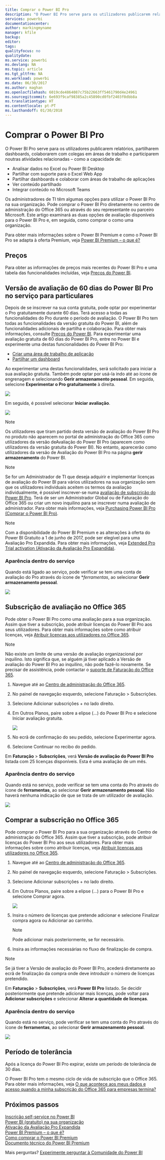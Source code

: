 ```yaml
---
title: Comprar o Power BI Pro
description: "O Power BI Pro serve para os utilizadores publicarem relatórios, partilharem dashboards, colaborarem com colegas em áreas de trabalho e participarem noutras atividades relacionadas."
services: powerbi
documentationcenter: 
author: markingmyname
manager: kfile
backup: 
editor: 
tags: 
qualityfocus: no
qualitydate: 
ms.service: powerbi
ms.devlang: NA
ms.topic: article
ms.tgt_pltfrm: NA
ms.workload: powerbi
ms.date: 06/30/2017
ms.author: maghan
ms.openlocfilehash: 6019cde4864087c75b22663ff5461790d4e24961
ms.sourcegitcommit: 6e693f9caf98385a2c45890cd0fbf2403f0dbb8a
ms.translationtype: HT
ms.contentlocale: pt-PT
ms.lasthandoff: 01/30/2018
---
```

# <a name="purchasing-power-bi-pro"></a>Comprar o Power BI Pro
O Power BI Pro serve para os utilizadores publicarem relatórios, partilharem dashboards, colaborarem com colegas em áreas de trabalho e participarem noutras atividades relacionadas – como a capacidade de:

* Analisar dados no Excel ou Power BI Desktop
* Partilhar com suporte para o Excel Web App
* Partilhar dashboards e colaborar com áreas de trabalho de aplicações
* Ver conteúdo partilhado
* Integrar conteúdo no Microsoft Teams

Os administradores de TI têm algumas opções para utilizar o Power BI Pro na sua organização. Pode comprar o Power BI Pro diretamente no centro de administração do Office 365 ou através do seu representante ou parceiro Microsoft. Este artigo examinará as duas opções de avaliação disponíveis para o Power BI Pro e, em seguida, como comprar o como uma organização.

Para obter mais informações sobre o Power BI Premium e como o Power BI Pro se adapta à oferta Premium, veja [Power BI Premium – o que é?](service-premium.md)

## <a name="pricing"></a>Preços
Para obter as informações de preços mais recentes do Power BI Pro e uma tabela das funcionalidades incluídas, veja [Preços do Power BI](https://powerbi.microsoft.com/pricing/).

## <a name="in-service-power-bi-pro-60-day-trial-for-individuals"></a>Versão de avaliação de 60 dias do Power BI Pro no serviço para particulares
Depois de se inscrever na sua conta gratuita, pode optar por experimentar o Pro gratuitamente durante 60 dias. Terá acesso a todas as funcionalidades do Pro durante o período de avaliação. O Power BI Pro tem todas as funcionalidades da versão gratuita do Power BI, além de funcionalidades adicionais de partilha e colaboração. Para obter mais informações, consulte [Preços do Power BI](https://powerbi.microsoft.com/pricing). Para experimentar uma avaliação gratuita de 60 dias do Power BI Pro, entre no Power BI e experimente uma destas funcionalidades do Power BI Pro:

* [Criar uma área de trabalho de aplicação](service-create-distribute-apps.md)
* [Partilhar um dashboard](service-share-dashboards.md)

Ao experimentar uma destas funcionalidades, será solicitado para iniciar a sua avaliação gratuita. Também pode optar por usá-la indo até ao ícone de engrenagem e selecionando **Gerir armazenamento pessoal**. Em seguida, selecione **Experimentar o Pro gratuitamente** à direita.

![](media/service-admin-purchasing-power-bi-pro/powerbi-pro-trial1.png)

Em seguida, é possível selecionar **Iniciar avaliação**.

![](media/service-admin-purchasing-power-bi-pro/powerbi-pro-trial2.png)

> [!NOTE]
> Os utilizadores que tiram partido desta versão de avaliação do Power BI Pro no produto não aparecem no portal de administração do Office 365 como utilizadores da versão deAvaliação do Power BI Pro (aparecem como utilizadores da versão gratuita do Power BI). No entanto, aparecerão como utilizadores da versão de Avaliação do Power BI Pro na página **gerir armazenamento** do Power BI.

> [!NOTE]
> Se for um Administrador de TI que deseja adquirir e implementar licenças de avaliação do Power BI para vários utilizadores na sua organização sem que os utilizadores individuais aceitem os termos da avaliação individualmente, é possível inscrever-se numa [avaliação de subscrição do Power BI Pro](https://portal.office.com/Signup/MainSignup15.aspx?OfferId=d59682f3-3e3b-4686-9c00-7c7c1c736085&dl=POWER_BI_PRO). Terá de ser um Administrador Global ou de Faturação do Office 365 ou criar um novo inquilino para se inscrever numa avaliação de administrador. Para obter mais informações, veja [Purchasing Power BI Pro (Comprar o Power BI Pro)](service-admin-purchasing-power-bi-pro.md).

> [!NOTE]
> Com a disponibilidade do Power BI Premium e as alterações à oferta do Power BI Gratuito a 1 de junho de 2017, pode ser elegível para uma Avaliação Pro Expandida. Para obter mais informações, veja [Extended Pro Trial activation (Ativação da Avaliação Pro Expandida)](service-extended-pro-trial.md).

### <a name="what-this-looks-like-within-the-service"></a>Aparência dentro do serviço
Quando está ligado ao serviço, pode verificar se tem uma conta de avaliação do Pro através do ícone de **ferramentas*, ao selecionar **Gerir armazenamento pessoal**.

![](media/service-admin-purchasing-power-bi-pro/powerbi-pro-trial3.png)

## <a name="subscription-trial-in-office-365"></a>Subscrição de avaliação no Office 365
Pode obter o Power BI Pro como uma avaliação para a sua organização. Assim que tiver a subscrição, pode atribuir licenças do Power BI Pro aos seus utilizadores. Para obter mais informações sobre como atribuir licenças, veja [Atribuir licenças aos utilizadores no Office 365](https://support.office.com/article/Assign-or-unassign-licenses-for-Office-365-for-business-997596b5-4173-4627-b915-36abac6786dc).

> [!NOTE]
> Não existe um limite de uma versão de avaliação organizacional por inquilino. Isto significa que, se alguém já tiver aplicado a Versão de avaliação do Power BI Pro ao inquilino, não pode fazê-lo novamente. Se precisar de assistência, pode contactar o [suporte de Faturação do Office 365](https://support.office.microsoft.com/article/Contact-Office-365-for-business-support-Admin-Help-32a17ca7-6fa0-4870-8a8d-e25ba4ccfd4b?CorrelationId=552bbf37-214f-4202-80cb-b94240dcd671&ui=en-US&rs=en-US&ad=US#BKMK_call_support).
> 

1. Navegue até ao [Centro de administração do Office 365](https://portal.office.com/admin/default.aspx).
2. No painel de navegação esquerdo, selecione Faturação > Subscrições.
3. Selecione Adicionar subscrições + no lado direito.
4. Em Outros Planos, paire sobre a elipse (...) do Power BI Pro e selecione Iniciar avaliação gratuita.
   
    ![](media/service-admin-purchasing-power-bi-pro/organization-pro-trial1.png)
5. No ecrã de confirmação do seu pedido, selecione Experimentar agora.
6. Selecione Continuar no recibo do pedido.

Em **Faturação** > **Subscrições**, verá **Versão de avaliação do Power BI Pro** listada com 25 licenças disponíveis. Esta é uma avaliação de um mês.

### <a name="what-this-looks-like-within-the-service"></a>Aparência dentro do serviço
Quando está no serviço, pode verificar se tem uma conta do Pro através do ícone de **ferramentas**, ao selecionar **Gerir armazenamento pessoal**. Não haverá nenhuma indicação de que se trata de um utilizador de avaliação.

![](media/service-admin-purchasing-power-bi-pro/powerbi-pro3.png)

## <a name="purchase-subscription-in-office-365"></a>Comprar a subscrição no Office 365
Pode comprar o Power BI Pro para a sua organização através do Centro de administração do Office 365. Assim que tiver a subscrição, pode atribuir licenças do Power BI Pro aos seus utilizadores. Para obter mais informações sobre como atribuir licenças, veja [Atribuir licenças aos utilizadores no Office 365](https://support.office.com/article/Assign-or-unassign-licenses-for-Office-365-for-business-997596b5-4173-4627-b915-36abac6786dc).

1. Navegue até ao [Centro de administração do Office 365](https://portal.office.com/admin/default.aspx).
2. No painel de navegação esquerdo, selecione Faturação > Subscrições.
3. Selecione Adicionar subscrições + no lado direito.
4. Em Outros Planos, paire sobre a elipse (...) para o Power BI Pro e selecione Comprar agora.
   
    ![](media/service-admin-purchasing-power-bi-pro/organization-pro1.png)
5. Insira o número de licenças que pretende adicionar e selecione Finalizar compra agora ou Adicionar ao carrinho.
   
   > [!NOTE]
   > Pode adicionar mais posteriormente, se for necessário.
   > 
   > 
6. Insira as informações necessárias no fluxo de finalização de compra.

> [!NOTE]
> Se já tiver a Versão de avaliação do Power BI Pro, acederá diretamente ao ecrã de finalização da compra onde deve introduzir o número de licenças pretendido.
> 
> 

Em **Faturação** > **Subscrições**, verá **Power BI Pro** listado. Se decidir posteriormente que pretende adicionar mais licenças, pode voltar para **Adicionar subscrições** e selecionar **Alterar a quantidade de licenças**.

### <a name="what-this-looks-like-within-the-service"></a>Aparência dentro do serviço
Quando está no serviço, pode verificar se tem uma conta do Pro através do ícone de **ferramentas**, ao selecionar **Gerir armazenamento pessoal**.

![](media/service-admin-purchasing-power-bi-pro/powerbi-pro3.png)

## <a name="grace-period"></a>Período de tolerância
Após a licença do Power BI Pro expirar, existe um período de tolerância de 30 dias. 

O Power BI Pro tem o mesmo ciclo de vida de subscrição que o Office 365. Para obter mais informações, veja [O que acontece aos meus dados e acesso quando a minha subscrição do Office 365 para empresas termina?](https://support.office.com/en-us/article/What-happens-to-my-data-and-access-when-my-Office-365-for-business-subscription-ends-4436582f-211a-45ec-b72e-33647f97d8a3)

## <a name="next-steps"></a>Próximos passos
[Inscrição self-service no Power BI](service-self-service-signup-for-power-bi.md)  
[Power BI (gratuito) na sua organização](service-admin-service-free-in-your-organization.md)  
[Ativação da Avaliação Pro Expandida](service-extended-pro-trial.md)  
[Power BI Premium – o que é?](service-premium.md)  
[Como comprar o Power BI Premium](service-admin-premium-purchase.md)  
[Documento técnico do Power BI Premium](https://aka.ms/pbipremiumwhitepaper)  

Mais perguntas? [Experimente perguntar à Comunidade do Power BI](http://community.powerbi.com/)

